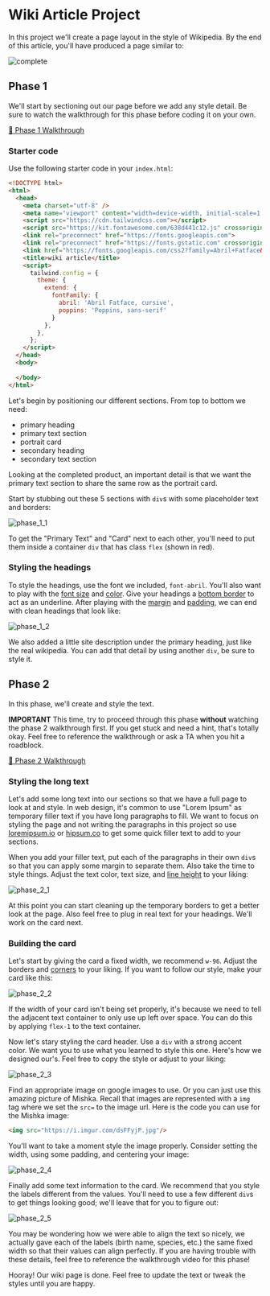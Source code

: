 # Wiki Article Project

In this project we'll create a page layout in the style of Wikipedia. By the end of this article, you'll have produced a page similar to:

![complete](./images/complete.png)

## Phase 1

We'll start by sectioning out our page before we add any style detail. Be sure to watch the walkthrough for this phase before coding it on your own.

[🎥  Phase 1 Walkthrough](https://vimeo.com/689116370)

### Starter code

Use the following starter code in your `index.html`:

```html
<!DOCTYPE html>
<html>
  <head>
    <meta charset="utf-8" />
    <meta name="viewport" content="width=device-width, initial-scale=1.0" />
    <script src="https://cdn.tailwindcss.com"></script>
    <script src="https://kit.fontawesome.com/638d441c12.js" crossorigin="anonymous"></script>
    <link rel="preconnect" href="https://fonts.googleapis.com">
    <link rel="preconnect" href="https://fonts.gstatic.com" crossorigin>
    <link href="https://fonts.googleapis.com/css2?family=Abril+Fatface&family=Poppins&display=swap" rel="stylesheet">
    <title>wiki article</title>
    <script>
      tailwind.config = {
        theme: {
          extend: {
            fontFamily: {
              abril: 'Abril Fatface, cursive',
              poppins: 'Poppins, sans-serif'
            }
          },
        },
      };
    </script>
  </head>
  <body>
  
  </body>
</html>
```

Let's begin by positioning our different sections. From top to bottom we need:

+ primary heading
+ primary text section
+ portrait card
+ secondary heading
+ secondary text section

Looking at the completed product, an important detail is that we want the primary text section to share the same row as the portrait card.

Start by stubbing out these 5 sections with `div`s with some placeholder text and borders:

![phase_1_1](./images/phase_1_1.png)

To get the "Primary Text" and "Card" next to each other, you'll need to put them inside a container `div` that has class `flex` (shown in red). 

### Styling the headings

To style the headings, use the font we included, `font-abril`. You'll also want to play with the [font size](https://tailwindcss.com/docs/font-size) and [color](https://tailwindcss.com/docs/text-color). Give your headings a [bottom border](https://tailwindcss.com/docs/border-width#individual-sides) to act as an underline. After playing with the [margin](https://tailwindcss.com/docs/margin) and [padding](https://tailwindcss.com/docs/padding), we can end with clean headings that look like:

![phase_1_2](./images/phase_1_2.png)

We also added a little site description under the primary heading, just like the real wikipedia. You can add that detail by using another `div`, be sure to style it.

## Phase 2

In this phase, we'll create and style the text.

**IMPORTANT** This time, try to proceed through this phase **without** watching the phase 2 walkthrough first. If you get stuck and need a hint, that's totally okay. Feel free to reference the walkthrough or ask a TA when you hit a roadblock.

[🎥  Phase 2 Walkthrough](https://vimeo.com/689111982)


### Styling the long text

Let's add some long text into our sections so that we have a full page to look at and style. In web design, it's common to use "Lorem Ipsum" as temporary filler text if you have long paragraphs to fill. We want to focus on styling the page and not writing the paragraphs in this project so use [loremipsum.io](https://loremipsum.io/generator/) or [hipsum.co](https://hipsum.co/) to get some quick filler text to add to your sections.

When you add your filler text, put each of the paragraphs in their own `div`s so that you can apply some margin to separate them. Also take the time to style things. Adjust the text color, text size, and [line height](https://tailwindcss.com/docs/line-height#relative-line-heights) to your liking:

![phase_2_1](./images/phase_2_1.png)

At this point you can start cleaning up the temporary borders to get a better look at the page. Also feel free to plug in real text for your headings. We'll work on the card next.

### Building the card

Let's start by giving the card a fixed width, we recommend `w-96`. Adjust the borders and [corners](https://tailwindcss.com/docs/border-radius#rounded-corners) to your liking. If you want to follow our style, make your card like this:

![phase_2_2](./images/phase_2_2.png)

If the width of your card isn't being set properly, it's because we need to tell the adjacent text container to only use up left over space. You can do this by applying `flex-1` to the text container.

Now let's stary styling the card header. Use a `div` with a strong accent color. We want you to use what you learned to style this one. Here's how we designed our's. Feel free to copy the style or adjust to your liking:

![phase_2_3](./images/phase_2_3.png)

Find an appropriate image on google images to use. Or you can just use this amazing picture of Mishka. Recall that images are represented with a `img` tag where we set the `src=` to the image url. Here is the code you can use for the Mishka image:

```html
<img src="https://i.imgur.com/dsFFyjP.jpg"/>
```

You'll want to take a moment style the image properly. Consider setting the width, using some padding, and centering your image:

![phase_2_4](./images/phase_2_4.png)

Finally add some text information to the card. We recommend that you style the labels different from the values. You'll need to use a few different `div`s to get things looking good; we'll leave that for you to figure out:

![phase_2_5](./images/phase_2_5.png)

You may be wondering how we were able to align the text so nicely, we actually gave each of the labels (birth name, species, etc.) the same fixed width so that their values can align perfectly. If you are having trouble with these details, feel free to reference the walkthrough video for this phase!

Hooray! Our wiki page is done. Feel free to update the text or tweak the styles until you are happy.


